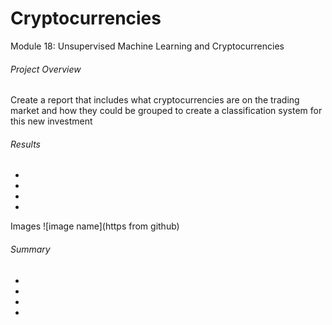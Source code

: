 # Cryptocurrencies
Module 18: Unsupervised Machine Learning and Cryptocurrencies
###### Project Overview
Create a report that includes what cryptocurrencies are on the trading market and how they could be grouped to create a classification system for this new investment
###### Results
-
-
-
-
Images ![image name](https from github)
###### Summary
-
-
-
-